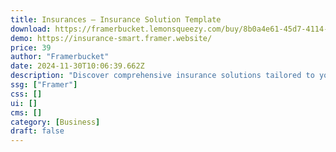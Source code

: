 ```yaml
---
title: Insurances — Insurance Solution Template
download: https://framerbucket.lemonsqueezy.com/buy/8b0a4e61-45d7-4114-bb06-222fb5cc721b
demo: https://insurance-smart.framer.website/
price: 39
author: "Framerbucket"
date: 2024-11-30T10:06:39.662Z
description: "Discover comprehensive insurance solutions tailored to your needs. Our website offers easy navigation, expert advice, and reliable coverage for home, auto, life, and business. Secure your future with us today."
ssg: ["Framer"]
css: []
ui: []
cms: []
category: [Business]
draft: false
---
```

